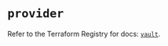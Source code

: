# `provider`

Refer to the Terraform Registry for docs: [`vault`](https://registry.terraform.io/providers/hashicorp/vault/5.3.0/docs).

